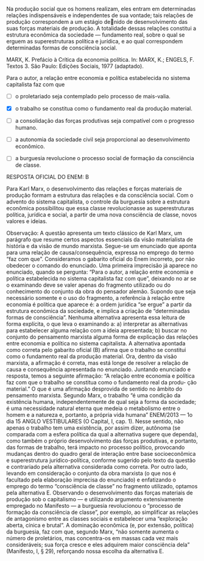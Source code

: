 

Na produção social que os homens realizam, eles entram em determinadas relações indispensáveis e independentes de sua vontade; tais relações de produção correspondem a um estágio denido de desenvolvimento das suas forças materiais de produção. A totalidade dessas relações constitui a estrutura econômica da sociedade — fundamento real, sobre o qual se erguem as superestruturas política e jurídica, e ao qual correspondem determinadas formas de consciência social.

MARX, K. Prefácio à Crítica da economia política. In: MARX, K.; ENGELS, F. Textos 3. São Paulo: Edições Sociais, 1977 (adaptado).

Para o autor, a relação entre economia e política estabelecida no sistema capitalista faz com que



- [ ] o proletariado seja contemplado pelo processo de mais-valia.
- [x] o trabalho se constitua como o fundamento real da produção material.
- [ ] a consolidação das forças produtivas seja compatível com o progresso humano.
- [ ] a autonomia da sociedade civil seja proporcional ao desenvolvimento econômico.
- [ ] a burguesia revolucione o processo social de formação da consciência de classe.


RESPOSTA OFICIAL DO ENEM: B

Para Karl Marx, o desenvolvimento das relações e forças materiais de produção formam a estrutura das relações e da consciência social. Com o advento do sistema capitalista, o controle da burguesia sobre a estrutura econômica possibilitou que essa classe revolucionasse as superestruturas política, jurídica e social, a partir de uma nova consciência de classe, novos valores e ideias.

Observação: A questão apresenta um texto clássico de Karl Marx, um parágrafo que resume certos aspectos essenciais da visão materialista de história e da visão de mundo marxista. Segue-se um enunciado que aponta para uma relação de causa/consequência, expressa no emprego do termo “faz com que”. Consideramos o gabarito oficial do Enem incorreto, por não obedecer o comando do enunciado. Uma primeira imprecisão já aparece no enunciado, quando se pergunta: “Para o autor, a relação entre economia e política estabelecida no sistema capitalista faz com que”, deixando no ar se o examinando deve se valer apenas do fragmento utilizado ou do conhecimento do conjunto da obra do pensador alemão. Supondo que seja necessário somente e o uso do fragmento, a referência à relação entre economia é política que aparece é: a ordem jurídica “se ergue” a partir da estrutura econômica da sociedade, e implica a criação de “determinadas formas de consciência”. Nenhuma alternativa apresenta essa leitura de forma explícita, o que leva o examinando a: a) interpretar as alternativas para estabelecer alguma relação com a ideia apresentada; b) buscar no conjunto do pensamento marxista alguma forma de explicação das relações entre economia e política no sistema capitalista. A alternativa apontada como correta pelo gabarito oficial (B) afirma que o trabalho se constitui como o fundamento real da produção material. Ora, dentro da visão marxista, a afirmação é correta, mas está longe de resolver a relação de causa e consequência apresentada no enunciado. Juntando enunciado e resposta, temos a seguinte afirmação: “A relação entre economia e política faz com que o trabalho se constitua como o fundamento real da produ- ção material.” O que é uma afirmação desprovida de sentido no âmbito do pensamento marxista. Segundo Marx, o trabalho “é uma condição da existência humana, independentemente de qual seja a forma da sociedade; é uma necessidade natural eterna que medeia o metabolismo entre o homem e a natureza e, portanto, a própria vida humana” ENEM/2013 — 1o dia 15 ANGLO VESTIBULARES (O Capital, I, cap. 1). Nesse sentido, não apenas o trabalho tem uma existência, por assim dizer, autônoma (se comparada com a esfera política da qual a alternativa sugere que dependa), como também o próprio desenvolvimento das forças produtivas, e portanto, das formas de trabalho, terá impacto no processo político, provocando mudanças dentro do quadro geral de interação entre base socioeconômica e superestrutura jurídico-política, conforme sugerido pelo texto da questão e contrariado pela alternativa considerada como correta. Por outro lado, levando em consideração o conjunto da obra marxista (o que nos é facultado pela elaboração imprecisa do enunciado) e enfatizando o emprego do termo “consciência de classe” no fragmento utilizado, optamos pela alternativa E. Observando o desenvolvimento das forças materiais de produção sob o capitalismo — e utilizando argumento extensivamente empregado no Manifesto — a burguesia revolucionou o “processo de formação da consciência de classe”, por exemplo, ao simplificar as relações de antagonismo entre as classes sociais e estabelecer uma “exploração aberta, cínica e brutal”. A dominação econômica (e, por extensão, política) da burguesia, faz com que, segundo Marx, “não somente aumenta o número de proletários, mas concentra-os em massas cada vez mais consideráveis; sua força cresce e eles adquirem maior consciência dela” (Manifesto, I, § 29), reforçando nossa escolha da alternativa E.
